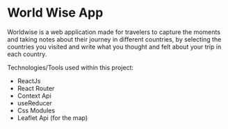 # World Wise App

Worldwise is a web application made for travelers to capture the moments and taking notes about their journey in different countries, by selecting the countries you visited and write what you thought and felt about your trip in each country.

Technologies/Tools used within this project:

- ReactJs
- React Router
- Context Api
- useReducer
- Css Modules
- Leaflet Api (for the map)
